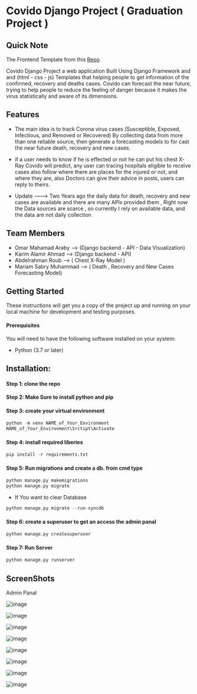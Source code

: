 <h1>Covido Django Project ( Graduation Project )</h1>

 
<h2 align="left"> Quick Note  </h2>
<p> The Frontend Template from this <a href="https://github.com/kaushikjadhav01">Repo</a>

Covido Django Project a web application Built Using Django Framework and and (html - css - js) Templates that helping people to get information of the confirmed, recovery and deaths cases. 
Covido can forecast the near future, trying to help people to reduce the feeling of danger because it makes the virus statistically and aware of its dimensions.
</p>


<h2 align="left"> Features </h2>

* The main idea is to track Corona virus cases (Susceptible, Exposed, Infectious, and Removed or Recovered) By collecting data from more than one reliable source, then generate a forecasting models to for cast the near future death, recovery and new cases.

* if a user needs to know if he is effected or not he can put his chest X-Ray Covido will predict, any user can tracing hospitals eligible to receive cases also follow where there are places for the injured or not, and where they are, also Doctors can give their advice in posts, users can reply to theirs.

* Update ---> Two Years ago the daily data for death, recovery and new cases are available and there are many APIs provided them , Right now the Data sources are scarce , so currently I rely on available data, and the data are not daily collection 

<h2 align="left"> Team Members </h2>

* Omar Mahamad Araby --> (Django backend - API - Data Visualization)
* Karim Alamir Ahmad --> (Django backend - API)
* Abdelrahman Roub --> ( Chest X-Ray Model )
* Mariam Sabry Muhammad --> ( Death , Recovery and New Cases Forecasting Model)


<h2 align="left"> Getting Started </h2>
These instructions will get you a copy of the project up and running on your local machine for development and testing purposes.

<h4>Prerequisites <br></h4>
You will need to have the following software installed on your system:

* Python (3.7 or later)


<h2 align="left"> Installation:</h2>
<h4>Step 1: clone the repo <br></h4>
<h4>Step 2: Make Sure to  install python and pip<br></h4>

<h4>Step 3: create your virtual environment <br></h4>


```python
python -m venv NAME_of_Your_Environment
NAME_of_Your_Environment\Srctipt\Activate
```


<h4>Step 4: install required liberies <br> </h4>

```python
pip install -r requirements.txt
```


<h4>  Step 5: Run migrations and create a db. from cmd type </h4>

```python
python manage.py makemigrations
python manage.py migrate
```
* If You want to clear Database
```python
python manage.py migrate --run-syncdb
```

<h4> Step 6: create a superuser to get an access the admin panal</h4>

```python
python manage.py createsuperuser
```

<h4> Step 7: Run Server </h4>

```python
python manage.py runserver
```


<h2 align="left"> ScreenShots</h2>

Admin Panal

![image](https://github.com/OmarAraby/Covido/assets/55214550/55b9752c-db74-404a-af59-a803152e3a16)




![image](https://github.com/OmarAraby/Covido/assets/55214550/832ec26a-31c9-4ee5-9531-432fd5eea8e2)


![image](https://github.com/OmarAraby/Covido/assets/55214550/691c66f2-abc3-4fd4-bdcc-9490dec5ce4e)

![image](https://github.com/OmarAraby/Covido/assets/55214550/e3193c51-9b6b-416f-8437-c7351ab50c06)

![image](https://github.com/OmarAraby/Covido/assets/55214550/fa09954c-586f-4fae-bc79-e399e76c2618)

![image](https://github.com/OmarAraby/Covido/assets/55214550/96f430c8-89f0-4187-bc9d-f6f8e9bd009b)

![image](https://github.com/OmarAraby/Covido/assets/55214550/f50d4d49-0eed-40c7-91cc-19c3915f281f)

![image](https://github.com/OmarAraby/Covido/assets/55214550/5f6ae15b-e1dd-454c-ad07-4b448a5250d3)










